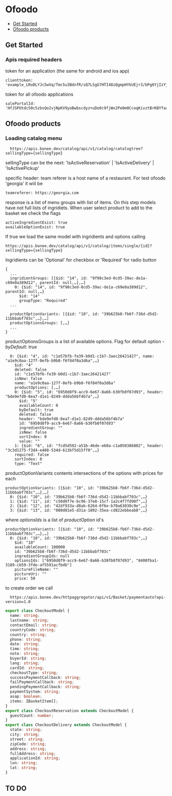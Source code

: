 # Ofoodo

- [Get Started](#get-started)
- [Ofoodo products](#ofoodo-products)

## Get Started

### Apis required headers

token for an application (the same for android and ios app)

```
clienttoken: 'example_LRoDLYJc5wVq/Tmc5u3BdnfR/sQ7LSgG7HTI48zQgmpHYkUEjr3/bPg6YjIzYjIwYTJjODMzNDA4NQ=='
```

token for all ofoodo applications

```
salePortalId: 'HfJSPUtdc50c5zbsQo2vjNpKV9yoBwbscdyz+uDo0c9fjWx2Pe0m0CcoqKivztBrKBYfaxv84X3TNHvhaK5X3w=='
```

## Ofoodo products

### Loading catalog menu

```
  https://apis.bonee.dev/catalog/api/v1/catalog/catalogtree?sellingType={sellingType}
```

sellingType can be the next: 'IsActiveReservation' | 'IsActiveDelivery' | 'IsActivePickup'

specific header:
team referer is a host name of a restaurant. For test ofoodo 'georgia' it wiil be

```
teamreferer: https://georgia.com
```

response is a list of menu groups with list of items. On this step models have not full lists of ingridiets.
When user select product to add to the basket we check the flags

```
activeIngredientExist: true
availableOptionExist: true
```

If true we load the same model with ingridients and options calling

```
https://apis.bonee.dev/catalog/api/v1/catalog/items/single/{id}?sellingType={sellingType}
```
Ingridients can be 'Optional' for checkbox or 'Required' for radio button 
```
{
  ...
  ingridientGroups: [{$id: "14", id: "9f98c3ed-0cd5-39ac-de1a-c69e0a389d12", parentId: null,…},…]
    0: {$id: "14", id: "9f98c3ed-0cd5-39ac-de1a-c69e0a389d12", parentId: null,…}
      $id: "14"
      groupType: "Required"
  ...

  productOptionVariants: [{$id: "10", id: "39b625b8-fb6f-736d-d5d2-11bbbabf703c",…},…]
  productOptionsGroups: [,…]
  ... 
}

```
productOptionsGroups is a list of available options. Flag for default option - *byDefault: true*
```
  0: {$id: "4", id: "c1e57bfb-fe39-b0d1-c1b7-3aec26421427", name: "a1e9c0aa-127f-0efb-b9b0-f6f84f0a3d6a",…}
    $id: "4"
    deleted: false
    id: "c1e57bfb-fe39-b0d1-c1b7-3aec26421427"
    isNew: false
    name: "a1e9c0aa-127f-0efb-b9b0-f6f84f0a3d6a"
    productOptions: [,…]
    0: {$id: "5", id: "6950d8f9-acc9-6e67-8a66-b30fb0f07d93", header: "bde9efd0-8ea7-d1e1-8249-ddda56bf4b7a",…}
      $id: "5"
      availableCount: 0
      byDefault: true
      deleted: false
      header: "bde9efd0-8ea7-d1e1-8249-ddda56bf4b7a"
      id: "6950d8f9-acc9-6e67-8a66-b30fb0f07d93"
      ingredientGroup: ""
      isNew: false
      sortIndex: 0
      value: ""
    1: {$id: "6", id: "fcd5d592-a51b-46de-e60a-c1a050386802", header: "3c3d1275-f3d4-e488-534d-613bf5d15ff0",…}
    required: false
    sortIndex: 0
    type: "Text"
```
productOptionVariants contents intersections of the options with prices for each
```
productOptionVariants: [{$id: "10", id: "39b625b8-fb6f-736d-d5d2-11bbbabf703c",…},…]
  0: {$id: "10", id: "39b625b8-fb6f-736d-d5d2-11bbbabf703c",…}
  1: {$id: "11", id: "c50d0f7e-bc96-37e8-15cf-1a2c4f7fd90f",…}
  2: {$id: "12", id: "42df933a-d8ab-6264-0f6e-b70a63038c9e",…}
  3: {$id: "13", id: "080d81e5-d31a-1892-35ea-cd822ebbeab8",…}
```
where _optionsIds_ is a list of _productOption_ id's
```
productOptionVariants: [{$id: "10", id: "39b625b8-fb6f-736d-d5d2-11bbbabf703c",…},…]
  0: {$id: "10", id: "39b625b8-fb6f-736d-d5d2-11bbbabf703c",…}
    $id: "10"
    availableCount: 100000
    id: "39b625b8-fb6f-736d-d5d2-11bbbabf703c"
    ingredientGroupIds: null
    optionsIds: ["6950d8f9-acc9-6e67-8a66-b30fb0f07d93", "8400fba1-3189-cb59-3fde-af5591acfbdb"]
    pictureFileName: ""
    pictureUri: ""
    price: 50
```
to create order we call 
```
  https://apis.bonee.dev/httpaggregator/api/v1/Basket/paymentauto?api-version=1.0
```
```ts
export class CheckoutModel {
  name: string;
  lastname: string;
  contactEmail: string;
  countryCode: string;
  country: string;
  phone: string;
  date: string;
  time: string;
  note: string;
  buyerId: string;
  lang: string;
  cardId: string;
  checkoutType: string;
  successPaymentCallback: string;
  failPaymentCallback: string;
  pendingPaymentCallback: string;
  paymentSystem: string;
  asap: boolean;
  items: IBasketItem[];
}
export class CheckoutReservation extends CheckoutModel {
  guestCount: number;
}
export class CheckoutDelivery extends CheckoutModel {
  state: string;
  city: string;
  street: string;
  zipCode: string;
  address: string;
  fullAddress: string;
  applicationId: string;
  lon: string;
  lat: string;
}


```

## TO DO
